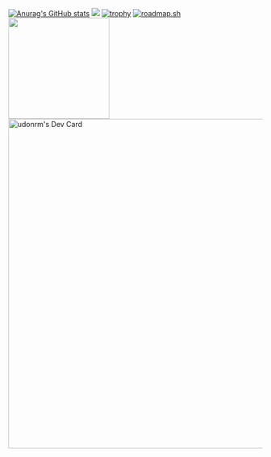 [![Anurag's GitHub stats](https://github-readme-stats.vercel.app/api?username=udonrm)](https://github.com/udonrm/github-readme-stats)
![](http://github-profile-summary-cards.vercel.app/api/cards/productive-time?username=udonrm&theme=default&utcOffset=9)
[![trophy](https://github-profile-trophy.vercel.app/?username=udonrm)](https://github.com/udonrm/github-profile-trophy)
[![roadmap.sh](https://api.roadmap.sh/v1-badge/wide/65af69640c5481228322c093?variant=light)](https://roadmap.sh)
<img src="https://4.bp.blogspot.com/-RMr_g6QTH18/WMfB-X_7F3I/AAAAAAABCjs/u1rlglAsaB49h5_DMCJPQtDlGj3ekMNYQCLcB/s800/food_men_family_udon.png" width="200"/>
<a href="https://app.daily.dev/udonrm"><img src="https://api.daily.dev/devcards/v2/WF0kcvyC1UruwR8ddpv3i.png?r=g6n&type=wide" width="652" alt="udonrm's Dev Card"/></a>
